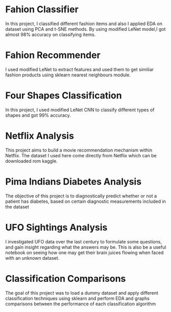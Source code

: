# Fahion Classifier
In this project, I classified different fashion items and also I applied EDA on dataset using PCA and t-SNE methods. By using modified LeNet model,I got almost 98% accuracy on classifying items.
# Fahion Recommender
I used modified LeNet to extract features and used them to get similiar fashion products using sklearn nearest neighbours module.
# Four Shapes Classification
In this project, I used modified LeNet CNN to classify different types of shapes and got 99% accuracy.
# Netflix Analysis
This project aims to build a movie recommendation mechanism within Netflix. The dataset I used here come directly from Netflix which can be downloaded rom kaggle.
# Pima Indians Diabetes Analysis
The objective of this project is to diagnostically predict whether or not a patient has diabetes, based on certain diagnostic measurements included in the dataset
# UFO Sightings Analysis
I investigated UFO data over the last century to formulate some questions, and gain insight regarding what the answers may be. This is also be a useful notebook on seeing how one may get their brain juices flowing when faced with an unknown dataset.
# Classification Comparisons
The goal of this project was to load a dummy dataset and apply different classification techniques using sklearn and perform EDA and graphs comparisons between the performance of each classification algorithm
